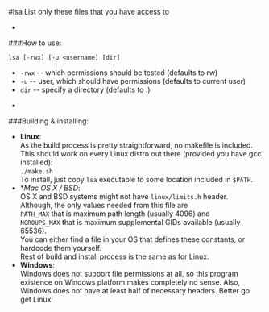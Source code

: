 #lsa
List only these files that you have access to

-

###How to use:

`lsa [-rwx] [-u <username] [dir]`

* `-rwx` -- which permissions should be tested (defaults to rw)
* `-u` -- user, which should have permissions (defaults to current user)
* `dir` -- specify a directory (defaults to .)

-

###Building & installing:
* **Linux**:  
  As the build process is pretty straightforward, no makefile is included.  
  This should work on every Linux distro out there (provided you have gcc installed):  
  `./make.sh`  
  To install, just copy `lsa` executable to some location included in `$PATH`.  
* **Mac OS X / *BSD**:  
  OS X and BSD systems might not have `linux/limits.h` header.  
  Although, the only values needed from this file are  
  `PATH_MAX` that is maximum path length (usually 4096) and  
  `NGROUPS_MAX` that is maximum supplemental GIDs available (usually 65536).  
  You can either find a file in your OS that defines these constants, or hardcode them yourself.  
  Rest of build and install process is the same as for Linux.
* **Windows**:  
  Windows does not support file permissions at all, so this program existence on Windows platform makes completely no sense. Also, Windows does not have at least half of necessary headers. Better go get Linux!
